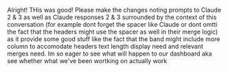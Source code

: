 Alright! THis was good!
Please make the changes noting prompts to Claude 2 & 3 as well as Claude responses 2 & 3 surrounded by the context of this conversation (for example dont forget the spacer like Claude or dont omtti the fact that the headers might use the spacer as well in their merge logic) as it provide some good stuff like the fact that the band might include more column to accomodate headers text length display need and relevant merges need.
Im so eager to see what will happen to our dashboard aka see whether what we've been wortking on actually work
